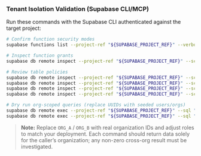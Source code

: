 ### Tenant Isolation Validation (Supabase CLI/MCP)

Run these commands with the Supabase CLI authenticated against the target project:

```bash
# Confirm function security modes
supabase functions list --project-ref "${SUPABASE_PROJECT_REF}" --verbose | grep get_dashboard_data

# Inspect function grants
supabase db remote inspect --project-ref "${SUPABASE_PROJECT_REF}" --schema public --sql "SELECT * FROM information_schema.role_routine_grants WHERE routine_name = 'get_dashboard_data';"

# Review table policies
supabase db remote inspect --project-ref "${SUPABASE_PROJECT_REF}" --schema public --sql "\d+ public.sessions"
supabase db remote inspect --project-ref "${SUPABASE_PROJECT_REF}" --schema public --sql "\d+ public.therapists"
supabase db remote inspect --project-ref "${SUPABASE_PROJECT_REF}" --schema public --sql "\d+ public.clients"
supabase db remote inspect --project-ref "${SUPABASE_PROJECT_REF}" --schema public --sql "\d+ public.billing_records"

# Dry run org-scoped queries (replace UUIDs with seeded users/orgs)
supabase db remote exec --project-ref "${SUPABASE_PROJECT_REF}" --sql "select count(*) from sessions where organization_id = 'ORG_A' and app.user_has_role_for_org('therapist', 'ORG_A');"
supabase db remote exec --project-ref "${SUPABASE_PROJECT_REF}" --sql "select count(*) from sessions where organization_id = 'ORG_B' and app.user_has_role_for_org('therapist', 'ORG_A'); -- expect 0"
```

> **Note:** Replace `ORG_A` / `ORG_B` with real organization IDs and adjust roles to match your deployment. Each command should return data solely for the caller’s organization; any non-zero cross-org result must be investigated.
